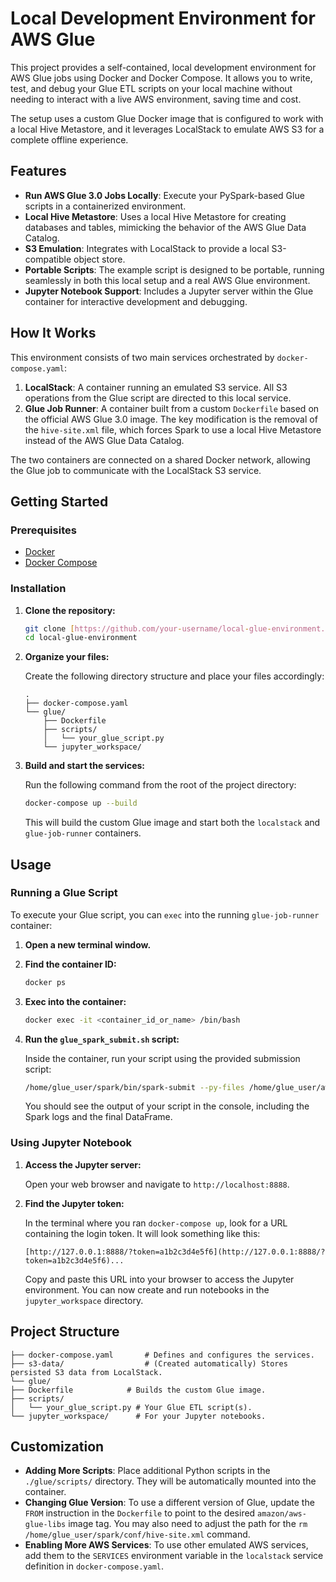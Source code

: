 # Local Development Environment for AWS Glue

This project provides a self-contained, local development environment for AWS Glue jobs using Docker and Docker Compose. It allows you to write, test, and debug your Glue ETL scripts on your local machine without needing to interact with a live AWS environment, saving time and cost.

The setup uses a custom Glue Docker image that is configured to work with a local Hive Metastore, and it leverages LocalStack to emulate AWS S3 for a complete offline experience.

## Features

-   **Run AWS Glue 3.0 Jobs Locally**: Execute your PySpark-based Glue scripts in a containerized environment.
-   **Local Hive Metastore**: Uses a local Hive Metastore for creating databases and tables, mimicking the behavior of the AWS Glue Data Catalog.
-   **S3 Emulation**: Integrates with LocalStack to provide a local S3-compatible object store.
-   **Portable Scripts**: The example script is designed to be portable, running seamlessly in both this local setup and a real AWS Glue environment.
-   **Jupyter Notebook Support**: Includes a Jupyter server within the Glue container for interactive development and debugging.

## How It Works

This environment consists of two main services orchestrated by `docker-compose.yaml`:

1.  **LocalStack**: A container running an emulated S3 service. All S3 operations from the Glue script are directed to this local service.
2.  **Glue Job Runner**: A container built from a custom `Dockerfile` based on the official AWS Glue 3.0 image. The key modification is the removal of the `hive-site.xml` file, which forces Spark to use a local Hive Metastore instead of the AWS Glue Data Catalog.

The two containers are connected on a shared Docker network, allowing the Glue job to communicate with the LocalStack S3 service.

## Getting Started

### Prerequisites

-   [Docker](https://www.docker.com/get-started)
-   [Docker Compose](https://docs.docker.com/compose/install/)

### Installation

1.  **Clone the repository:**

    ```bash
    git clone [https://github.com/your-username/local-glue-environment.git](https://github.com/your-username/local-glue-environment.git)
    cd local-glue-environment
    ```

2.  **Organize your files:**

    Create the following directory structure and place your files accordingly:

    ```
    .
    ├── docker-compose.yaml
    └── glue/
        ├── Dockerfile
        ├── scripts/
        │   └── your_glue_script.py
        └── jupyter_workspace/
    ```

3.  **Build and start the services:**

    Run the following command from the root of the project directory:

    ```bash
    docker-compose up --build
    ```

    This will build the custom Glue image and start both the `localstack` and `glue-job-runner` containers.

## Usage

### Running a Glue Script

To execute your Glue script, you can `exec` into the running `glue-job-runner` container:

1.  **Open a new terminal window.**

2.  **Find the container ID:**

    ```bash
    docker ps
    ```

3.  **Exec into the container:**

    ```bash
    docker exec -it <container_id_or_name> /bin/bash
    ```

4.  **Run the `glue_spark_submit.sh` script:**

    Inside the container, run your script using the provided submission script:

    ```bash
    /home/glue_user/spark/bin/spark-submit --py-files /home/glue_user/aws-glue-libs/glue-python-libs-3.0.0.zip /home/glue_user/scripts/your_glue_script.py --JOB_NAME local_test_job --region us-east-1
    ```

    You should see the output of your script in the console, including the Spark logs and the final DataFrame.

### Using Jupyter Notebook

1.  **Access the Jupyter server:**

    Open your web browser and navigate to `http://localhost:8888`.

2.  **Find the Jupyter token:**

    In the terminal where you ran `docker-compose up`, look for a URL containing the login token. It will look something like this:

    ```
    [http://127.0.0.1:8888/?token=a1b2c3d4e5f6](http://127.0.0.1:8888/?token=a1b2c3d4e5f6)...
    ```

    Copy and paste this URL into your browser to access the Jupyter environment. You can now create and run notebooks in the `jupyter_workspace` directory.

## Project Structure

```
├── docker-compose.yaml       # Defines and configures the services.
├── s3-data/                  # (Created automatically) Stores persisted S3 data from LocalStack.
└── glue/
├── Dockerfile            # Builds the custom Glue image.
├── scripts/
│   └── your_glue_script.py # Your Glue ETL script(s).
└── jupyter_workspace/      # For your Jupyter notebooks.
```

## Customization

-   **Adding More Scripts**: Place additional Python scripts in the `./glue/scripts/` directory. They will be automatically mounted into the container.
-   **Changing Glue Version**: To use a different version of Glue, update the `FROM` instruction in the `Dockerfile` to point to the desired `amazon/aws-glue-libs` image tag. You may also need to adjust the path for the `rm /home/glue_user/spark/conf/hive-site.xml` command.
-   **Enabling More AWS Services**: To use other emulated AWS services, add them to the `SERVICES` environment variable in the `localstack` service definition in `docker-compose.yaml`.
